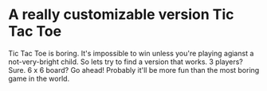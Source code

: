 # A really customizable version Tic Tac Toe

Tic Tac Toe is boring. It's impossible to win unless you're playing agianst a not-very-bright child. So lets try to find a version that works. 3 players? Sure. 6 x 6 board? Go ahead! Probably it'll be more fun than the most boring game in the world.
